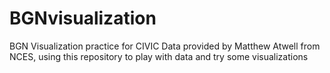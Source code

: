 # BGNvisualization
BGN Visualization practice for CIVIC
Data provided by Matthew Atwell from NCES, using this repository to play with data and try some visualizations
